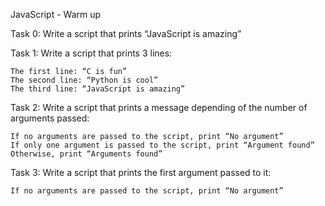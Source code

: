  JavaScript - Warm up


Task 0: Write a script that prints “JavaScript is amazing”

Task 1: Write a script that prints 3 lines:

    The first line: “C is fun”
    The second line: “Python is cool”
    The third line: “JavaScript is amazing”

Task 2: Write a script that prints a message depending of the number of arguments passed:

    If no arguments are passed to the script, print “No argument”
    If only one argument is passed to the script, print “Argument found”
    Otherwise, print “Arguments found”

Task 3: Write a script that prints the first argument passed to it:

    If no arguments are passed to the script, print “No argument”